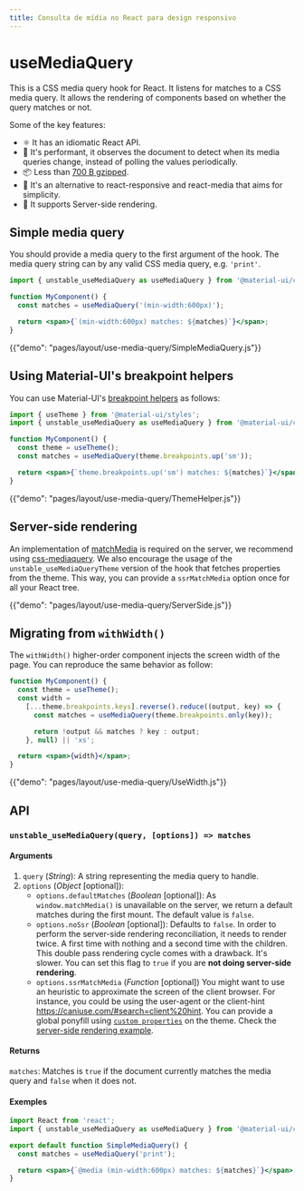 ```yaml
---
title: Consulta de mídia no React para design responsivo
---
```

# useMediaQuery

<p class="description">This is a CSS media query hook for React. It listens for matches to a CSS media query. It allows the rendering of components based on whether the query matches or not.</p>

Some of the key features:

- ⚛️ It has an idiomatic React API.
- 🚀 It's performant, it observes the document to detect when its media queries change, instead of polling the values periodically.
- 📦 Less than [700 B gzipped](https://github.com/mui-org/material-ui/blob/master/.size-limit.js).
- 💄 It's an alternative to react-responsive and react-media that aims for simplicity.
- 🤖 It supports Server-side rendering.

## Simple media query

You should provide a media query to the first argument of the hook. The media query string can by any valid CSS media query, e.g. `'print'`.

```jsx
import { unstable_useMediaQuery as useMediaQuery } from '@material-ui/core/useMediaQuery';

function MyComponent() {
  const matches = useMediaQuery('(min-width:600px)');

  return <span>{`(min-width:600px) matches: ${matches}`}</span>;
}
```

{{"demo": "pages/layout/use-media-query/SimpleMediaQuery.js"}}

## Using Material-UI's breakpoint helpers

You can use Material-UI's [breakpoint helpers](/layout/breakpoints/) as follows:

```jsx
import { useTheme } from '@material-ui/styles';
import { unstable_useMediaQuery as useMediaQuery } from '@material-ui/core/useMediaQuery';

function MyComponent() {
  const theme = useTheme();
  const matches = useMediaQuery(theme.breakpoints.up('sm'));

  return <span>{`theme.breakpoints.up('sm') matches: ${matches}`}</span>;
}
```

{{"demo": "pages/layout/use-media-query/ThemeHelper.js"}}

## Server-side rendering

An implementation of [matchMedia](https://developer.mozilla.org/en-US/docs/Web/API/Window/matchMedia) is required on the server, we recommend using [css-mediaquery](https://github.com/ericf/css-mediaquery). We also encourage the usage of the `unstable_useMediaQueryTheme` version of the hook that fetches properties from the theme. This way, you can provide a `ssrMatchMedia` option once for all your React tree.

{{"demo": "pages/layout/use-media-query/ServerSide.js"}}

## Migrating from `withWidth()`

The `withWidth()` higher-order component injects the screen width of the page. You can reproduce the same behavior as follow:

```jsx
function MyComponent() {
  const theme = useTheme();
  const width =
    [...theme.breakpoints.keys].reverse().reduce((output, key) => {
      const matches = useMediaQuery(theme.breakpoints.only(key));

      return !output && matches ? key : output;
    }, null) || 'xs';

  return <span>{width}</span>;
}
```

{{"demo": "pages/layout/use-media-query/UseWidth.js"}}

## API

### `unstable_useMediaQuery(query, [options]) => matches`

#### Arguments

1. `query` (*String*): A string representing the media query to handle.
2. `options` (*Object* [optional]): 
    - `options.defaultMatches` (*Boolean* [optional]): As `window.matchMedia()` is unavailable on the server, we return a default matches during the first mount. The default value is `false`.
    - `options.noSsr` (*Boolean* [optional]): Defaults to `false`. In order to perform the server-side rendering reconciliation, it needs to render twice. A first time with nothing and a second time with the children. This double pass rendering cycle comes with a drawback. It's slower. You can set this flag to `true` if you are **not doing server-side rendering**.
    - `options.ssrMatchMedia` (*Function* [optional]) You might want to use an heuristic to approximate the screen of the client browser. For instance, you could be using the user-agent or the client-hint https://caniuse.com/#search=client%20hint. You can provide a global ponyfill using [`custom properties`](/customization/themes/#properties) on the theme. Check the [server-side rendering example](#server-side-rendering).

#### Returns

`matches`: Matches is `true` if the document currently matches the media query and `false` when it does not.

#### Exemples

```jsx
import React from 'react';
import { unstable_useMediaQuery as useMediaQuery } from '@material-ui/core/useMediaQuery';

export default function SimpleMediaQuery() {
  const matches = useMediaQuery('print');

  return <span>{`@media (min-width:600px) matches: ${matches}`}</span>;
}
```